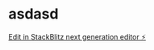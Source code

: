 # asdasd

[Edit in StackBlitz next generation editor ⚡️](https://stackblitz.com/~/github.com/aimwizards/asdasd)